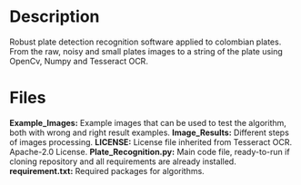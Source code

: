 # Description

Robust plate detection recognition software applied to colombian plates. From the raw, noisy and small plates images to a string of the plate using OpenCv, Numpy and Tesseract OCR.

# Files

**Example_Images:** Example images that can be used to test the algorithm, both with wrong and right result examples.
**Image_Results:** Different steps of images processing. 
**LICENSE:** License file inherited from Tesseract OCR. Apache-2.0 License.
**Plate_Recognition.py:** Main code file, ready-to-run if cloning repository and all requirements are already installed.
**requirement.txt:** Required packages for algorithms.



